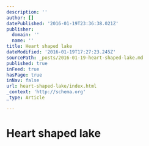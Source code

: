 ```yaml
---
description: ''
author: []
datePublished: '2016-01-19T23:36:38.021Z'
publisher:
  domain: ''
  name: ''
title: Heart shaped lake
dateModified: '2016-01-19T17:27:23.245Z'
sourcePath: _posts/2016-01-19-heart-shaped-lake.md
published: true
inFeed: true
hasPage: true
inNav: false
url: heart-shaped-lake/index.html
_context: 'http://schema.org'
_type: Article

---
```

# Heart shaped lake